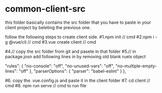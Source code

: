 # common-client-src
this folder basically contains the src folder that you have to paste in your client project by beleting the previous one.

follow the following steps to create client side.
#1.npm init                        // cmd
#2.npm i -g @vue/cli               // cmd
#3.vue create client               // cmd

#4.// copy the src folder from git and pasete in that folder
#5.// in package.josn add following lines in by removing old blank ruels object

  "rules": {
      "no-console": "off",
      "no-unused-vars": "off",
      "no-multiple-empty-lines": "off"
    },
    "parserOptions": {
      "parser": "babel-eslint"
    }
  },
  
 #6. copy the .vue.config.js and paste it in the client folder
 #7. cd client                             // cmd
 #8. npm run serve                        // cmd to run file

